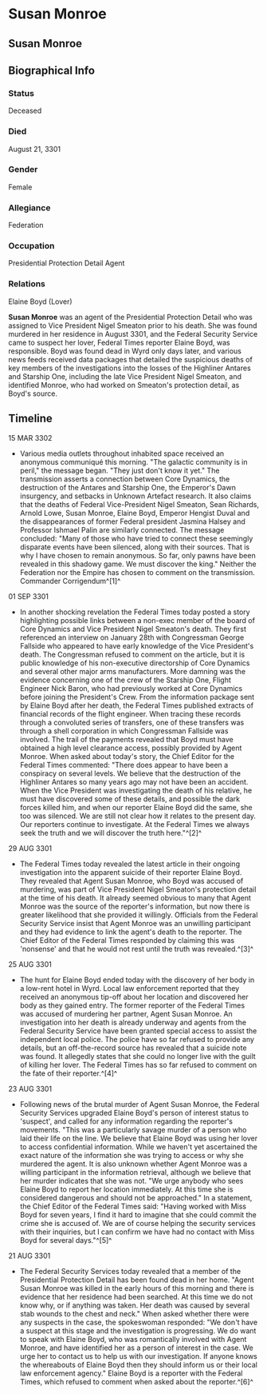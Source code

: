 # Susan Monroe
## Susan Monroe

		

## Biographical Info

### Status

Deceased

### Died

August 21, 3301

### Gender

Female

### Allegiance

Federation

### Occupation

Presidential Protection Detail Agent

### Relations

Elaine Boyd (Lover)

**Susan Monroe** was an agent of the Presidential Protection Detail who was assigned to Vice President Nigel Smeaton prior to his death. She was found murdered in her residence in August 3301, and the Federal Security Service came to suspect her lover, Federal Times reporter Elaine Boyd, was responsible. Boyd was found dead in Wyrd only days later, and various news feeds received data packages that detailed the suspicious deaths of key members of the investigations into the losses of the Highliner Antares and Starship One, including the late Vice President Nigel Smeaton, and identified Monroe, who had worked on Smeaton's protection detail, as Boyd's source.

## Timeline

15 MAR 3302

- Various media outlets throughout inhabited space received an anonymous communiqué this morning. "The galactic community is in peril," the message began. "They just don't know it yet." The transmission asserts a connection between Core Dynamics, the destruction of the Antares and Starship One, the Emperor's Dawn insurgency, and setbacks in Unknown Artefact research. It also claims that the deaths of Federal Vice-President Nigel Smeaton, Sean Richards, Arnold Lowe, Susan Monroe, Elaine Boyd, Emperor Hengist Duval and the disappearances of former Federal president Jasmina Halsey and Professor Ishmael Palin are similarly connected. The message concluded: "Many of those who have tried to connect these seemingly disparate events have been silenced, along with their sources. That is why I have chosen to remain anonymous. So far, only pawns have been revealed in this shadowy game. We must discover the king." Neither the Federation nor the Empire has chosen to comment on the transmission.
Commander Corrigendum^[1]^

01 SEP 3301

- In another shocking revelation the Federal Times today posted a story highlighting possible links between a non-exec member of the board of Core Dynamics and Vice President Nigel Smeaton's death. They first referenced an interview on January 28th with Congressman George Fallside who appeared to have early knowledge of the Vice President's death. The Congressman refused to comment on the article, but it is public knowledge of his non-executive directorship of Core Dynamics and several other major arms manufacturers. More damning was the evidence concerning one of the crew of the Starship One, Flight Engineer Nick Baron, who had previously worked at Core Dynamics before joining the President's Crew. From the information package sent by Elaine Boyd after her death, the Federal Times published extracts of financial records of the flight engineer. When tracing these records through a convoluted series of transfers, one of these transfers was through a shell corporation in which Congressman Fallside was involved. The trail of the payments revealed that Boyd must have obtained a high level clearance access, possibly provided by Agent Monroe. When asked about today's story, the Chief Editor for the Federal Times commented: "There does appear to have been a conspiracy on several levels. We believe that the destruction of the Highliner Antares so many years ago may not have been an accident. When the Vice President was investigating the death of his relative, he must have discovered some of these details, and possible the dark forces killed him, and when our reporter Elaine Boyd did the same, she too was silenced. We are still not clear how it relates to the present day. Our reporters continue to investigate. At the Federal Times we always seek the truth and we will discover the truth here."^[2]^

29 AUG 3301

- The Federal Times today revealed the latest article in their ongoing investigation into the apparent suicide of their reporter Elaine Boyd. They revealed that Agent Susan Monroe, who Boyd was accused of murdering, was part of Vice President Nigel Smeaton's protection detail at the time of his death. It already seemed obvious to many that Agent Monroe was the source of the reporter's information, but now there is greater likelihood that she provided it willingly. Officials from the Federal Security Service insist that Agent Monroe was an unwilling participant and they had evidence to link the agent's death to the reporter. The Chief Editor of the Federal Times responded by claiming this was 'nonsense' and that he would not rest until the truth was revealed.^[3]^

25 AUG 3301

- The hunt for Elaine Boyd ended today with the discovery of her body in a low-rent hotel in Wyrd. Local law enforcement reported that they received an anonymous tip-off about her location and discovered her body as they gained entry. The former reporter of the Federal Times was accused of murdering her partner, Agent Susan Monroe. An investigation into her death is already underway and agents from the Federal Security Service have been granted special access to assist the independent local police. The police have so far refused to provide any details, but an off-the-record source has revealed that a suicide note was found. It allegedly states that she could no longer live with the guilt of killing her lover. The Federal Times has so far refused to comment on the fate of their reporter.^[4]^

23 AUG 3301

- Following news of the brutal murder of Agent Susan Monroe, the Federal Security Services upgraded Elaine Boyd's person of interest status to 'suspect', and called for any information regarding the reporter's movements. "This was a particularly savage murder of a person who laid their life on the line. We believe that Elaine Boyd was using her lover to access confidential information. While we haven't yet ascertained the exact nature of the information she was trying to access or why she murdered the agent. It is also unknown whether Agent Monroe was a willing participant in the information retrieval, although we believe that her murder indicates that she was not. "We urge anybody who sees Elaine Boyd to report her location immediately. At this time she is considered dangerous and should not be approached." In a statement, the Chief Editor of the Federal Times said: "Having worked with Miss Boyd for seven years, I find it hard to imagine that she could commit the crime she is accused of. We are of course helping the security services with their inquiries, but I can confirm we have had no contact with Miss Boyd for several days."^[5]^

21 AUG 3301 

- The Federal Security Services today revealed that a member of the Presidential Protection Detail has been found dead in her home. "Agent Susan Monroe was killed in the early hours of this morning and there is evidence that her residence had been searched. At this time we do not know why, or if anything was taken. Her death was caused by several stab wounds to the chest and neck." When asked whether there were any suspects in the case, the spokeswoman responded: "We don't have a suspect at this stage and the investigation is progressing. We do want to speak with Elaine Boyd, who was romantically involved with Agent Monroe, and have identified her as a person of interest in the case. We urge her to contact us to help us with our investigation. If anyone knows the whereabouts of Elaine Boyd then they should inform us or their local law enforcement agency." Elaine Boyd is a reporter with the Federal Times, which refused to comment when asked about the reporter.^[6]^